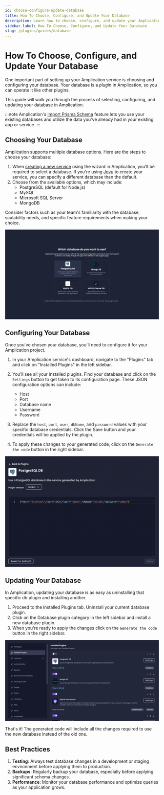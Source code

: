 ```yaml
---
id: choose-configure-update-database
title: How To Choose, Configure, and Update Your Database
description: Learn how to choose, configure, and update your Amplication database using plugins.
sidebar_label: How To Choose, Configure, and Update Your Database
slug: /plugins/guides/database
---
```


# How To Choose, Configure, and Update Your Database

One important part of setting up your Amplication service is choosing and configuring your database. Your database is a _plugin_ in Amplication, so you can operate it like other plugins.

This guide will walk you through the process of selecting, configuring, and updating your database in Amplication.

:::note
Amplication's [Import Prisma Schema](/how-to/import-prisma-schema/) feature lets you use your existing databases and utilize the data you've already had in your existing app or service.
:::

## Choosing Your Database

Amplication supports multiple database options. Here are the steps to choose your database:

1. When [creating a new service](/first-service/) using the wizard in Amplication, you'll be required to select a database. If you're using [Jovu](/amplication-ai/) to create your service, you can specify a different database than the default.
2. Choose from the available options, which may include:
   - PostgreSQL (default for Node.js)
   - MySQL
   - Microsoft SQL Server
   - MongoDB

Consider factors such as your team's familiarity with the database, scalability needs, and specific feature requirements when making your choice.

![](./../plugins/assets/guides/choose-your-database.png)

## Configuring Your Database

Once you've chosen your database, you'll need to configure it for your Amplication project.

1. In your Amplication service's dashboard, navigate to the "Plugins" tab and click on "Installed Plugins" in the left sidebar.
2. You'll see all your installed plugins. Find your database and click on the `Settings` button to get taken to its configuration page. These JSON configuration options can include:
   - Host
   - Port
   - Database name
   - Username
   - Password

3. Replace the `host`, `port`, `user`, `dbName`, and `password` values with your specific database credentials. Click the Save button and your credentials will be applied by the plugin.
4. To apply these changes to your generated code, click on the `Generate the code` button in the right sidebar.

![Amplication Database Settings Configuration Page](./../plugins/assets/guides/db-settings.png)

## Updating Your Database

In Amplication, updating your database is as easy as uninstalling that specific db plugin and installing another.

1. Proceed to the Installed Plugins tab. Uninstall your current database plugin.
2. Click on the Database plugin category in the left sidebar and install a new database plugin.
3. When you're ready to apply the changes click on the `Generate the code` button in the right sidebar.

![Amplication Database Update DB](./../plugins/assets/guides/another-database.png)

That's it! The generated code will include all the changes required to use the new database instead of the old one.

## Best Practices

1. **Testing**: Always test database changes in a development or staging environment before applying them to production.
2. **Backups**: Regularly backup your database, especially before applying significant schema changes.
3. **Performance**: Monitor your database performance and optimize queries as your application grows.
